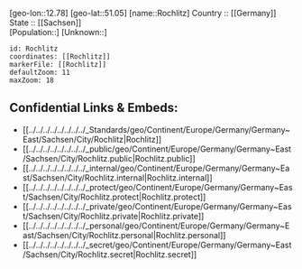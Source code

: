 ﻿---
location: [51.05,12.78] 
mapzoom: [7,12] 
mapmarker: city 
type: City
tags:
- geo/City


SpocWebEntityId: 33746
isDeleted: false
confidential: public

---
[geo-lon::12.78] 
[geo-lat::51.05] 
[name::Rochlitz] 
Country :: [[Germany]]  
State :: [[Sachsen]]  
[Population::] 
[Unknown::] 


```leaflet
id: Rochlitz
coordinates: [[Rochlitz]] 
markerFile: [[Rochlitz]] 
defaultZoom: 11 
maxZoom: 18
```


## Confidential Links & Embeds: 
- [[../../../../../../../../_Standards/geo/Continent/Europe/Germany/Germany~East/Sachsen/City/Rochlitz|Rochlitz]] 
- [[../../../../../../../../_public/geo/Continent/Europe/Germany/Germany~East/Sachsen/City/Rochlitz.public|Rochlitz.public]] 
- [[../../../../../../../../_internal/geo/Continent/Europe/Germany/Germany~East/Sachsen/City/Rochlitz.internal|Rochlitz.internal]] 
- [[../../../../../../../../_protect/geo/Continent/Europe/Germany/Germany~East/Sachsen/City/Rochlitz.protect|Rochlitz.protect]] 
- [[../../../../../../../../_private/geo/Continent/Europe/Germany/Germany~East/Sachsen/City/Rochlitz.private|Rochlitz.private]] 
- [[../../../../../../../../_personal/geo/Continent/Europe/Germany/Germany~East/Sachsen/City/Rochlitz.personal|Rochlitz.personal]] 
- [[../../../../../../../../_secret/geo/Continent/Europe/Germany/Germany~East/Sachsen/City/Rochlitz.secret|Rochlitz.secret]] 
